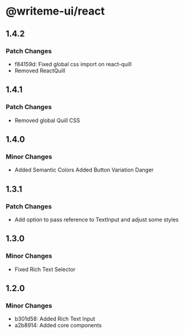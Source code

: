 # @writeme-ui/react

## 1.4.2

### Patch Changes

- f84159d: Fixed global css import on react-quill
- Removed ReactQuill

## 1.4.1

### Patch Changes

- Removed global Quill CSS

## 1.4.0

### Minor Changes

- Added Semantic Colors
  Added Button Variation Danger

## 1.3.1

### Patch Changes

- Add option to pass reference to TextInput and adjust some styles

## 1.3.0

### Minor Changes

- Fixed Rich Text Selector

## 1.2.0

### Minor Changes

- b301d58: Added Rich Text Input
- a2b8914: Added core components
